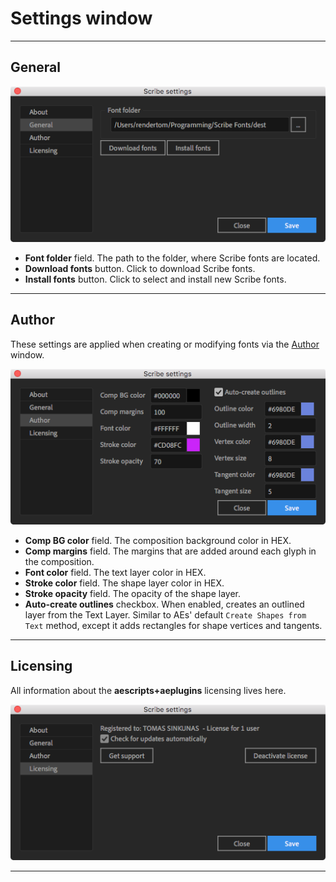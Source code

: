 # Settings window

---

## General

![settings-general](../assets/interface/settings-general.png)

- **Font folder** field. The path to the folder, where Scribe fonts are located.
- **Download fonts** button. Click to download Scribe fonts.
- **Install fonts** button. Click to select and install new Scribe fonts.

---

## Author

These settings are applied when creating or modifying fonts via the [Author](interface/author.md) window.

![settings-author](../assets/interface/settings-author.png)

- **Comp BG color** field. The composition background color in HEX.
- **Comp margins** field. The margins that are added around each glyph in the composition.
- **Font color** field. The text layer color in HEX.
- **Stroke color** field. The shape layer color in HEX.
- **Stroke opacity** field. The opacity of the shape layer.
- **Auto-create outlines** checkbox. When enabled, creates an outlined layer from the Text Layer. Similar to AEs' default `Create Shapes from Text` method, except it adds rectangles for shape vertices and tangents.

---

## Licensing

All information about the **aescripts+aeplugins** licensing lives here.

![settings-licensing](../assets/interface/settings-licensing.png)

---
